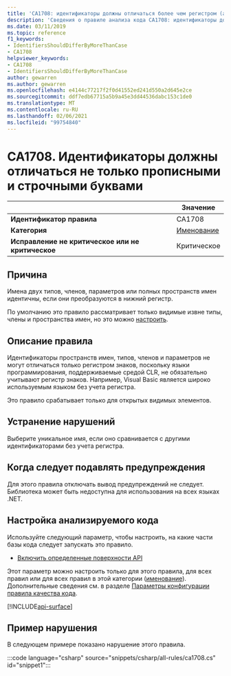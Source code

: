 ```yaml
---
title: 'CA1708: идентификаторы должны отличаться более чем регистром (анализ кода)'
description: 'Сведения о правиле анализа кода CA1708: идентификаторы должны отличаться более чем регистром'
ms.date: 03/11/2019
ms.topic: reference
f1_keywords:
- IdentifiersShouldDifferByMoreThanCase
- CA1708
helpviewer_keywords:
- CA1708
- IdentifiersShouldDifferByMoreThanCase
author: gewarren
ms.author: gewarren
ms.openlocfilehash: e4144c77217f2f0d41552ed241d550a2d645e2ce
ms.sourcegitcommit: ddf7edb67715a5b9a45e3dd44536dabc153c1de0
ms.translationtype: MT
ms.contentlocale: ru-RU
ms.lasthandoff: 02/06/2021
ms.locfileid: "99754840"
---
```

# <a name="ca1708-identifiers-should-differ-by-more-than-case"></a>CA1708. Идентификаторы должны отличаться не только прописными и строчными буквами

| | Значение |
|-|-|
| **Идентификатор правила** |CA1708|
| **Категория** |[Именование](naming-warnings.md)|
| **Исправление не критическое или не критическое** |Критическое|

## <a name="cause"></a>Причина

Имена двух типов, членов, параметров или полных пространств имен идентичны, если они преобразуются в нижний регистр.

По умолчанию это правило рассматривает только видимые извне типы, члены и пространства имен, но это можно [настроить](#configure-code-to-analyze).

## <a name="rule-description"></a>Описание правила

Идентификаторы пространств имен, типов, членов и параметров не могут отличаться только регистром знаков, поскольку языки программирования, поддерживаемые средой CLR, не обязательно учитывают регистр знаков. Например, Visual Basic является широко используемым языком без учета регистра.

Это правило срабатывает только для открытых видимых элементов.

## <a name="how-to-fix-violations"></a>Устранение нарушений

Выберите уникальное имя, если оно сравнивается с другими идентификаторами без учета регистра.

## <a name="when-to-suppress-warnings"></a>Когда следует подавлять предупреждения

Для этого правила отключать вывод предупреждений не следует. Библиотека может быть недоступна для использования на всех языках .NET.

## <a name="configure-code-to-analyze"></a>Настройка анализируемого кода

Используйте следующий параметр, чтобы настроить, на какие части базы кода следует запускать это правило.

- [Включить определенные поверхности API](#include-specific-api-surfaces)

Этот параметр можно настроить только для этого правила, для всех правил или для всех правил в этой категории ([именование](naming-warnings.md)). Дополнительные сведения см. в разделе [Параметры конфигурации правила качества кода](../code-quality-rule-options.md).

[!INCLUDE[api-surface](~/includes/code-analysis/api-surface.md)]

## <a name="example-of-a-violation"></a>Пример нарушения

В следующем примере показано нарушение этого правила.

:::code language="csharp" source="snippets/csharp/all-rules/ca1708.cs" id="snippet1":::
